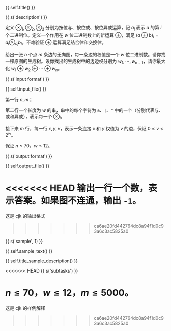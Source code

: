 {{ self.title() }}

{{ s('description') }}

定义 $\otimes_1, \otimes_2, \otimes_3$ 分别为按位与、按位或、按位异或运算，记 $a_i$ 表示 $a$ 的第 $i$ 个二进制位。定义一个作用在 $w$ 位二进制数上的新运算 $\oplus$，满足 $(a\oplus b)_i = a_i \otimes_{o_i} b_i$。不难验证 $\oplus$ 运算满足结合律和交换律。

给出一张 $n$ 个点 $m$ 条边的无向图，每一条边的权值是一个 $w$ 位二进制数。请你找一棵原图的生成树。设你找出的生成树中的边边权分别为 $w_1,\cdots,w_{n-1}$，请你最大化 $w_1\oplus w_2\oplus\cdots\oplus w_n$。

{{ s('input format') }}

{{ self.input_file() }}

第一行 $n,m$；

第二行一个长度为 $w$ 的串，串中的每个字符为 `&`、`|`、`^`  中的一个（分别代表与、或和异或），表示每一个 $\otimes_i$。

接下来 $m$ 行，每一行 $x,y,v$，表示一条连接 $x$ 和 $y$ 权值为 $v$ 的边，保证 $0\le v < 2^w$。

保证 $n\le 70$，$w\le 12$。

{{ s('output format') }}

{{ self.output_file() }}

<<<<<<< HEAD
输出一行一个数，表示答案。如果图不连通，输出 `-1`。
=======
这是 cjk 的输出格式
>>>>>>> ca6ae20fd442764dc8a94f1d0c93a6c3ac5825a0

{{ s('sample', 1) }}

{{ self.sample_text() }}

{{ self.title_sample_description() }}

<<<<<<< HEAD
{{ s('subtasks') }}

$n\le 70$，$w\le 12$，$m\le 5000$。
=======
这是 cjk 的样例解释
>>>>>>> ca6ae20fd442764dc8a94f1d0c93a6c3ac5825a0
